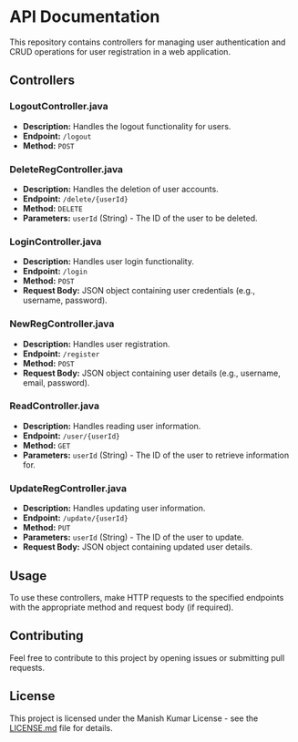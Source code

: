 # API Documentation

This repository contains controllers for managing user authentication and CRUD operations for user registration in a web application.

## Controllers

### LogoutController.java

- **Description:** Handles the logout functionality for users.
- **Endpoint:** `/logout`
- **Method:** `POST`

### DeleteRegController.java

- **Description:** Handles the deletion of user accounts.
- **Endpoint:** `/delete/{userId}`
- **Method:** `DELETE`
- **Parameters:** `userId` (String) - The ID of the user to be deleted.

### LoginController.java

- **Description:** Handles user login functionality.
- **Endpoint:** `/login`
- **Method:** `POST`
- **Request Body:** JSON object containing user credentials (e.g., username, password).

### NewRegController.java

- **Description:** Handles user registration.
- **Endpoint:** `/register`
- **Method:** `POST`
- **Request Body:** JSON object containing user details (e.g., username, email, password).

### ReadController.java

- **Description:** Handles reading user information.
- **Endpoint:** `/user/{userId}`
- **Method:** `GET`
- **Parameters:** `userId` (String) - The ID of the user to retrieve information for.

### UpdateRegController.java

- **Description:** Handles updating user information.
- **Endpoint:** `/update/{userId}`
- **Method:** `PUT`
- **Parameters:** `userId` (String) - The ID of the user to update.
- **Request Body:** JSON object containing updated user details.

## Usage

To use these controllers, make HTTP requests to the specified endpoints with the appropriate method and request body (if required).

## Contributing

Feel free to contribute to this project by opening issues or submitting pull requests.

## License

This project is licensed under the Manish Kumar License - see the [LICENSE.md](LICENSE.md) file for details.
